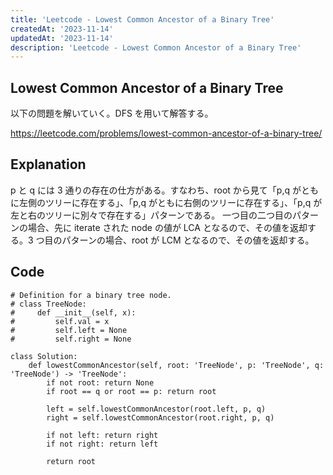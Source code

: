 ```yaml
---
title: 'Leetcode - Lowest Common Ancestor of a Binary Tree'
createdAt: '2023-11-14'
updatedAt: '2023-11-14'
description: 'Leetcode - Lowest Common Ancestor of a Binary Tree'
---
```


## Lowest Common Ancestor of a Binary Tree

以下の問題を解いていく。DFS を用いて解答する。

https://leetcode.com/problems/lowest-common-ancestor-of-a-binary-tree/

## Explanation

p と q には 3 通りの存在の仕方がある。すなわち、root から見て「p,q がともに左側のツリーに存在する」、「p,q がともに右側のツリーに存在する」、「p,q が左と右のツリーに別々で存在する」パターンである。
一つ目の二つ目のパターンの場合、先に iterate された node の値が LCA となるので、その値を返却する。3 つ目のパターンの場合、root が LCM となるので、その値を返却する。

## Code

```
# Definition for a binary tree node.
# class TreeNode:
#     def __init__(self, x):
#         self.val = x
#         self.left = None
#         self.right = None

class Solution:
    def lowestCommonAncestor(self, root: 'TreeNode', p: 'TreeNode', q: 'TreeNode') -> 'TreeNode':
        if not root: return None
        if root == q or root == p: return root

        left = self.lowestCommonAncestor(root.left, p, q)
        right = self.lowestCommonAncestor(root.right, p, q)

        if not left: return right
        if not right: return left

        return root
```

